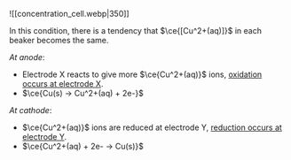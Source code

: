 ![[concentration_cell.webp|350]]

In this condition, there is a tendency that $\ce{[Cu^2+(aq)]}$ in each beaker becomes the same.

*At anode*:
- Electrode X reacts to give more $\ce{Cu^2+(aq)}$ ions, <u>oxidation occurs at electrode X</u>.
- $\ce{Cu(s) -> Cu^2+(aq) + 2e-}$

*At cathode*:
- $\ce{Cu^2+(aq)}$ ions are reduced at electrode Y, <u>reduction occurs at electrode Y</u>.
- $\ce{Cu^2+(aq) + 2e- -> Cu(s)}$

